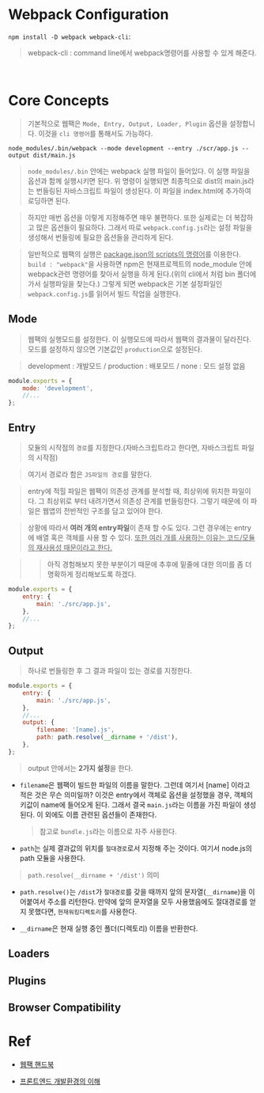 # Webpack Configuration

`npm install -D webpack webpack-cli`:

> webpack-cli : command line에서 webpack명령어를 사용할 수 있게 해준다.

<br />

# Core Concepts

> 기본적으로 웹팩은 `Mode, Entry, Output, Loader, Plugin` 옵션을 설정합니다. 이것을 `cli 명령어`를 통해서도 가능하다.

`node_modules/.bin/webpack --mode development --entry ./scr/app.js --output dist/main.js`

> `node_modules/.bin` 안에는 webpack 실행 파일이 들어있다. 이 실행 파일을 옵션과 함께 실행시키면 된다. 위 명령이 실행되면 최종적으로 dist의 main.js라는 번들링된 자바스크립트 파일이 생성된다. 이 파일을 index.html에 추가하여 로딩하면 된다.

> 하지만 매번 옵션을 이렇게 지정해주면 매우 불편하다. 또한 실제로는 더 복잡하고 많은 옵션들이 필요하다. 그래서 따로 `webpack.config.js`라는 설정 파일을 생성해서 번들링에 필요한 옵션들을 관리하게 된다.

> 일반적으로 웹팩의 실행은 <u>package.json의 scripts의 명령어</u>를 이용한다. `build : "webpack"`을 사용하면 npm은 현재프로젝트의 node_module 안에 webpack관련 명령어를 찾아서 실행을 하게 된다.(위의 cli에서 처럼 bin 폴더에 가서 실행파일을 찾는다.) 그렇게 되면 webpack은 기본 설정파일인 `webpack.config.js`를 읽어서 빌드 작업을 실행한다.

## Mode

> 웹팩의 실행모드를 설정한다. 이 실행모드에 따라서 웹팩의 결과물이 달라진다. 모드를 설정하지 않으면 기본값인 `production`으로 설정된다.

> development : 개발모드 / production : 배포모드 / none : 모드 설정 없음

```javascript
module.exports = {
	mode: 'development',
	//...
};
```

## Entry

> 모듈의 시작점의 `경로`를 지정한다.(자바스크립트라고 한다면, 자바스크립트 파일의 시작점)

> 여기서 경로라 함은 `JS파일의 경로`를 말한다.

> entry에 적힐 파일은 웹팩이 의존성 관계를 분석할 때, 최상위에 위치한 파일이다. 그 최상위로 부터 내려가면서 의존성 관계를 번들링한다. 그렇기 때문에 이 파일은 웹앱의 전반적인 구조를 담고 있어야 한다.

> 상황에 따라서 **여러 개의 entry파일**이 존재 할 수도 있다. 그런 경우에는 entry에 배열 혹은 객체를 사용 할 수 있다. <u>또한 여러 개를 사용하는 이유는 코드/모듈의 재사용성 때문이라고 한다.</u>

> > 아직 경험해보지 못한 부분이기 때문에 추후에 밑줄에 대한 의미를 좀 더 명확하게 정리해보도록 하겠다.

```javascript
module.exports = {
	entry: {
		main: './src/app.js',
	},
	//...
};
```

## Output

> 하나로 번들링한 후 그 결과 파일이 있는 경로를 지정한다.

```javascript
module.exports = {
	entry: {
		main: './src/app.js',
	},
	//...
	output: {
		filename: '[name].js',
		path: path.resolve(__dirname + '/dist'),
	},
};
```

> output 안에서는 **2가지 설정**을 한다.

- `filename`은 웹팩이 빌드한 파일의 이름을 말한다. 그런데 여기서 [name] 이라고 적은 것은 무슨 의미일까? 이것은 entry에서 객체로 옵션을 설정했을 경우, 객체의 키값이 name에 들어오게 된다. 그래서 결국 `main.js`라는 이름을 가진 파일이 생성된다. 이 외에도 이름 관련된 옵션들이 존재한다.

  > 참고로 `bundle.js`라는 이름으로 자주 사용한다.

- `path`는 실제 결과값의 위치를 `절대경로`로서 지정해 주는 것이다. 여기서 node.js의 path 모듈을 사용한다.

> `path.resolve(__dirname + '/dist')` 의미

- `path.resolve()`는 `/dist`가 `절대경로`를 갖을 때까지 앞의 문자열(`__dirname`)을 이어붙여서 주소를 리턴한다. 만약에 앞의 문자열을 모두 사용했음에도 절대경로를 얻지 못했다면, `현재워킹디렉토리`를 사용한다.

- `__dirname`은 현재 실행 중인 폴더(디렉토리) 이름을 반환한다.

## Loaders

## Plugins

## Browser Compatibility

# Ref

- [웹팩 핸드북](https://joshua1988.github.io/webpack-guide/motivation/why-webpack.html#%EC%9B%B9%ED%8C%A9%EC%9D%98-%EB%93%B1%EC%9E%A5-%EB%B0%B0%EA%B2%BD)

- [프론트엔드 개발환경의 이해](https://jeonghwan-kim.github.io/series/2019/12/10/frontend-dev-env-webpack-basic.html)
